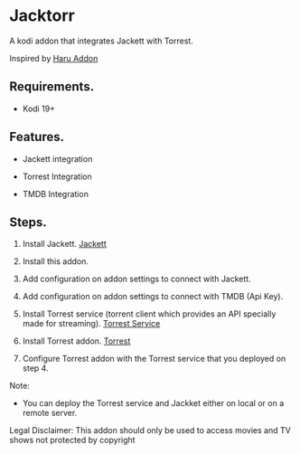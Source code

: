 
# Jacktorr

A kodi addon that integrates Jackett with Torrest. 

Inspired by [Haru Addon](https://github.com/pikdum/plugin.video.haru)

## Requirements.

- Kodi 19+

## Features.

- Jackett integration

- Torrest Integration

- TMDB Integration

## Steps.

1. Install Jackett. [Jackett](https://github.com/Jackett/Jackett)

2. Install this addon.

3. Add configuration on addon settings to connect with Jackett.

4. Add configuration on addon settings to connect with TMDB (Api Key).

5. Install Torrest service (torrent client which provides an API specially made for streaming). [Torrest Service](https://github.com/i96751414/torrest-cpp)

6. Install Torrest addon. [Torrest](https://github.com/i96751414/plugin.video.torrest)

7. Configure Torrest addon with the Torrest service that you deployed on step 4.


Note:

- You can deploy the Torrest service and Jackket either on local or on a remote server.


Legal Disclaimer: This addon should only be used to access movies and TV shows not protected by copyright
